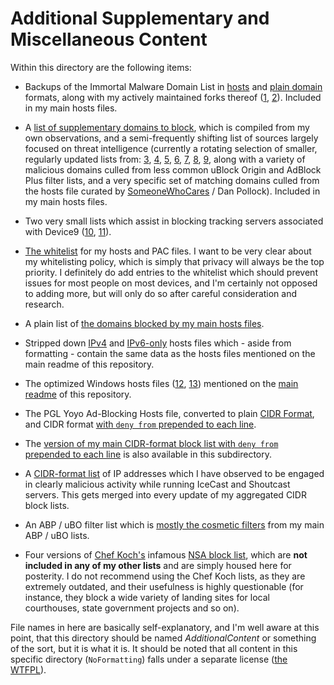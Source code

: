 # Additional Supplementary and Miscellaneous Content
Within this directory are the following items:  

- Backups of the Immortal Malware Domain List in [hosts](https://github.com/bongochong/CombinedPrivacyBlockLists/blob/master/NoFormatting/Misc/MD-Immortal_Domains-Backup-HOSTS.txt) and [plain domain](https://github.com/bongochong/CombinedPrivacyBlockLists/blob/master/NoFormatting/Misc/MD-Immortal_Domains-Backup.txt) formats, along with my actively maintained forks thereof ([1](https://github.com/bongochong/CombinedPrivacyBlockLists/blob/master/NoFormatting/MD-ID-Fork.txt), [2](https://github.com/bongochong/CombinedPrivacyBlockLists/blob/master/NoFormatting/MD-ID-H-Fork.txt)). Included in my main hosts files.  

- A [list of supplementary domains to block](https://github.com/bongochong/CombinedPrivacyBlockLists/blob/master/NoFormatting/AdditionalSupplementaryHosts.txt), which is compiled from my own observations, and a semi-frequently shifting list of sources largely focused on threat intelligence (currently a rotating selection of smaller, regularly updated lists from: [3](https://github.com/mitchellkrogza/Badd-Boyz-Hosts/), [4](https://github.com/davidonzo/Threat-Intel/), [5](https://github.com/stamparm/maltrail/), [6](https://github.com/DRSDavidSoft/additional-hosts/), [7](https://github.com/tiuxo/hosts/), [8](https://v.firebog.net/hosts/), [9](https://github.com/Ultimate-Hosts-Blacklist/2o7.net), along with a variety of malicious domains culled from less common uBlock Origin and AdBlock Plus filter lists, and a very specific set of matching domains culled from the hosts file curated by [SomeoneWhoCares](https://someonewhocares.org/) / Dan Pollock). Included in my main hosts files.  

- Two very small lists which assist in blocking tracking servers associated with Device9 ([10](https://github.com/bongochong/CombinedPrivacyBlockLists/blob/master/NoFormatting/Device9domains-IPv4.txt), [11](https://github.com/bongochong/CombinedPrivacyBlockLists/blob/master/NoFormatting/Device9domains-IPv6.txt)).  

- [The whitelist](https://github.com/bongochong/CombinedPrivacyBlockLists/blob/master/NoFormatting/WhitelistedDomains.txt) for my hosts and PAC files. I want to be very clear about my whitelisting policy, which is simply that privacy will always be the top priority. I definitely do add entries to the whitelist which should prevent issues for most people on most devices, and I'm certainly not opposed to adding more, but will only do so after careful consideration and research.  

- A plain list of [the domains blocked by my main hosts files](https://github.com/bongochong/CombinedPrivacyBlockLists/blob/master/NoFormatting/BlacklistedDomains.txt).  

- Stripped down [IPv4](https://github.com/bongochong/CombinedPrivacyBlockLists/blob/master/NoFormatting/hosts.final) and [IPv6-only](https://github.com/bongochong/CombinedPrivacyBlockLists/blob/master/NoFormatting/hostsIPv6.final) hosts files which - aside from formatting - contain the same data as the hosts files mentioned on the main readme of this repository.  

- The optimized Windows hosts files ([12](https://github.com/bongochong/CombinedPrivacyBlockLists/blob/master/NoFormatting/optimized-win.hosts), [13](https://github.com/bongochong/CombinedPrivacyBlockLists/blob/master/NoFormatting/optimized-win-Dual.hosts)) mentioned on the [main readme](https://github.com/bongochong/CombinedPrivacyBlockLists/blob/master/README.md) of this repository.  

- The PGL Yoyo Ad-Blocking Hosts file, converted to plain [CIDR Format](https://raw.githubusercontent.com/bongochong/CombinedPrivacyBlockLists/master/NoFormatting/pgl-yoyo-hosts.cidr), and CIDR format [with `deny from` prepended to each line](https://raw.githubusercontent.com/bongochong/CombinedPrivacyBlockLists/master/NoFormatting/pgl-yoyo-hosts-deny.cidr).

- The [version of my main CIDR-format block list with `deny from` prepended to each line](https://github.com/bongochong/CombinedPrivacyBlockLists/blob/master/NoFormatting/combined-denied.cidr) is also available in this subdirectory.  

- A [CIDR-format list](https://github.com/bongochong/CombinedPrivacyBlockLists/blob/master/NoFormatting/personal-entries.cidr) of IP addresses which I have observed to be engaged in clearly malicious activity while running IceCast and Shoutcast servers. This gets merged into every update of my aggregated CIDR block lists.

- An ABP / uBO filter list which is [mostly the cosmetic filters](https://raw.githubusercontent.com/bongochong/CombinedPrivacyBlockLists/master/NoFormatting/cpbl-abp-cosmetic-only.txt) from my main ABP / uBO lists.

- Four versions of [Chef Koch's](https://github.com/CHEF-KOCH) infamous [NSA block list](https://github.com/bongochong/CombinedPrivacyBlockLists/tree/master/NoFormatting/Misc/NSABlockLists), which are **not included in any of my other lists** and are simply housed here for posterity. I do not recommend using the Chef Koch lists, as they are extremely outdated, and their usefulness is highly questionable (for instance, they block a wide variety of landing sites for local courthouses, state government projects and so on).

File names in here are basically self-explanatory, and I'm well aware at this point, that this directory should be named *AdditionalContent* or something of the sort, but it is what it is. It should be noted that all content in this specific directory (`NoFormatting`) falls under a separate license ([the WTFPL](http://www.wtfpl.net/txt/copying/)).
